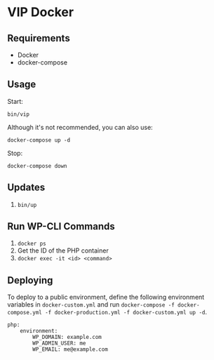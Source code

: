 # VIP Docker

## Requirements

* Docker
* docker-compose

## Usage

Start:

```
bin/vip
```

Although it's not recommended, you can also use:

```
docker-compose up -d
```

Stop:

```
docker-compose down
```

## Updates

1. `bin/up`

## Run WP-CLI Commands

1. `docker ps`
1. Get the ID of the PHP container
1. `docker exec -it <id> <command>`

## Deploying

To deploy to a public environment, define the following environment
variables in `docker-custom.yml` and run `docker-compose -f docker-compose.yml -f docker-production.yml -f docker-custom.yml up -d`.

```
php:
    environment:
        WP_DOMAIN: example.com
        WP_ADMIN_USER: me
        WP_EMAIL: me@example.com
```
